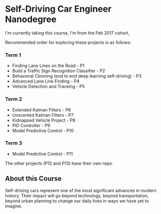 # Self-Driving Car Engineer Nanodegree

I'm currently taking this course, I'm from the Feb 2017 cohort,

Recommended order for exploring these projects is as follows:

### Term 1
- Finding Lane Lines on the Road - P1
- Build a Traffic Sign Recognition Classifier - P2
- Behavioral Clonning (end to end deep learning self-driving) - P3
- Advanced Lane Line Finding - P4
- Vehicle Detection and Tracking - P5

### Term 2
- Extended Kalman Filters - P6
- Unscented Kalman Filters - P7
- Kidnapped Vehicle Project - P8
- PID Controller - P9
- Model Predictive Control - P10

### Term 3
- Model Predictive Control - P11

The other projects (P12 and P13) have their own repo.

## About this Course

Self-driving cars represent one of the most significant advances in modern history. Their impact will go beyond technology, beyond transportation, beyond urban planning to change our daily lives in ways we have yet to imagine.
